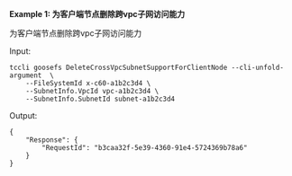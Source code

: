 **Example 1: 为客户端节点删除跨vpc子网访问能力**

为客户端节点删除跨vpc子网访问能力

Input: 

```
tccli goosefs DeleteCrossVpcSubnetSupportForClientNode --cli-unfold-argument  \
    --FileSystemId x-c60-a1b2c3d4 \
    --SubnetInfo.VpcId vpc-a1b2c3d4 \
    --SubnetInfo.SubnetId subnet-a1b2c3d4
```

Output: 
```
{
    "Response": {
        "RequestId": "b3caa32f-5e39-4360-91e4-5724369b78a6"
    }
}
```

